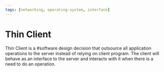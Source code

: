 ```yaml
---
tags: [networking, operating-system, interface]
---
```


# Thin Client

Thin Client is a #software design decision that outsource all application
operations to the server instead of relying on client program. The client will
behave as an interface to the server and interacts with it when there is a need
to do an operation.
